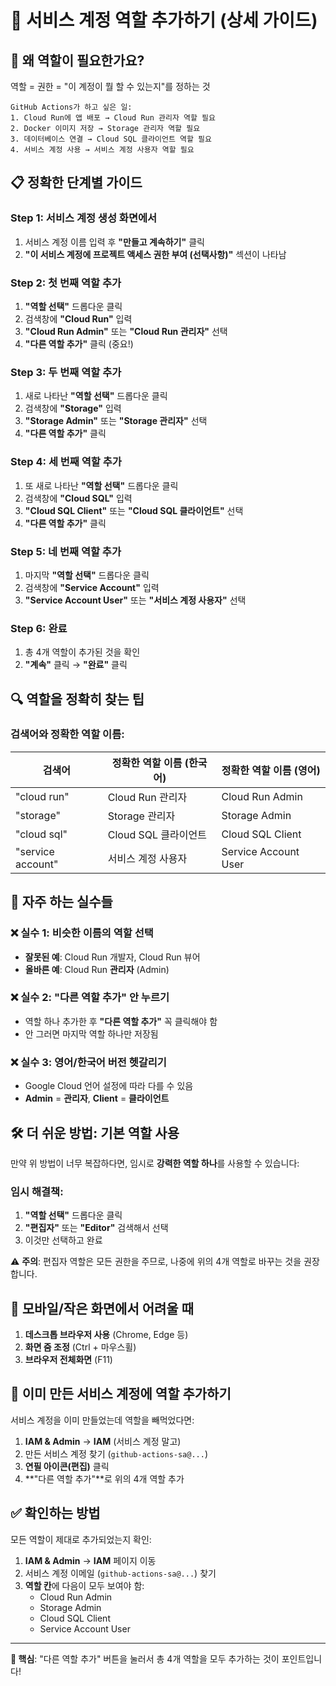 # 🔑 서비스 계정 역할 추가하기 (상세 가이드)

## 🤔 왜 역할이 필요한가요?

역할 = 권한 = "이 계정이 뭘 할 수 있는지"를 정하는 것

```
GitHub Actions가 하고 싶은 일:
1. Cloud Run에 앱 배포 → Cloud Run 관리자 역할 필요
2. Docker 이미지 저장 → Storage 관리자 역할 필요  
3. 데이터베이스 연결 → Cloud SQL 클라이언트 역할 필요
4. 서비스 계정 사용 → 서비스 계정 사용자 역할 필요
```

## 📋 정확한 단계별 가이드

### Step 1: 서비스 계정 생성 화면에서
1. 서비스 계정 이름 입력 후 **"만들고 계속하기"** 클릭
2. **"이 서비스 계정에 프로젝트 액세스 권한 부여 (선택사항)"** 섹션이 나타남

### Step 2: 첫 번째 역할 추가
1. **"역할 선택"** 드롭다운 클릭
2. 검색창에 **"Cloud Run"** 입력
3. **"Cloud Run Admin"** 또는 **"Cloud Run 관리자"** 선택
4. **"다른 역할 추가"** 클릭 (중요!)

### Step 3: 두 번째 역할 추가  
1. 새로 나타난 **"역할 선택"** 드롭다운 클릭
2. 검색창에 **"Storage"** 입력
3. **"Storage Admin"** 또는 **"Storage 관리자"** 선택
4. **"다른 역할 추가"** 클릭

### Step 4: 세 번째 역할 추가
1. 또 새로 나타난 **"역할 선택"** 드롭다운 클릭
2. 검색창에 **"Cloud SQL"** 입력
3. **"Cloud SQL Client"** 또는 **"Cloud SQL 클라이언트"** 선택
4. **"다른 역할 추가"** 클릭

### Step 5: 네 번째 역할 추가
1. 마지막 **"역할 선택"** 드롭다운 클릭
2. 검색창에 **"Service Account"** 입력
3. **"Service Account User"** 또는 **"서비스 계정 사용자"** 선택

### Step 6: 완료
1. 총 4개 역할이 추가된 것을 확인
2. **"계속"** 클릭 → **"완료"** 클릭

## 🔍 역할을 정확히 찾는 팁

### 검색어와 정확한 역할 이름:

| 검색어 | 정확한 역할 이름 (한국어) | 정확한 역할 이름 (영어) |
|--------|------------------------|----------------------|
| "cloud run" | Cloud Run 관리자 | Cloud Run Admin |
| "storage" | Storage 관리자 | Storage Admin |
| "cloud sql" | Cloud SQL 클라이언트 | Cloud SQL Client |
| "service account" | 서비스 계정 사용자 | Service Account User |

## 🚨 자주 하는 실수들

### ❌ 실수 1: 비슷한 이름의 역할 선택
- **잘못된 예**: Cloud Run 개발자, Cloud Run 뷰어
- **올바른 예**: Cloud Run **관리자** (Admin)

### ❌ 실수 2: "다른 역할 추가" 안 누르기
- 역할 하나 추가한 후 **"다른 역할 추가"** 꼭 클릭해야 함
- 안 그러면 마지막 역할 하나만 저장됨

### ❌ 실수 3: 영어/한국어 버전 헷갈리기  
- Google Cloud 언어 설정에 따라 다를 수 있음
- **Admin** = **관리자**, **Client** = **클라이언트**

## 🛠️ 더 쉬운 방법: 기본 역할 사용

만약 위 방법이 너무 복잡하다면, 임시로 **강력한 역할 하나**를 사용할 수 있습니다:

### 임시 해결책:
1. **"역할 선택"** 드롭다운 클릭
2. **"편집자"** 또는 **"Editor"** 검색해서 선택
3. 이것만 선택하고 완료

⚠️ **주의**: 편집자 역할은 모든 권한을 주므로, 나중에 위의 4개 역할로 바꾸는 것을 권장합니다.

## 📱 모바일/작은 화면에서 어려울 때

1. **데스크톱 브라우저 사용** (Chrome, Edge 등)
2. **화면 줌 조정** (Ctrl + 마우스휠)
3. **브라우저 전체화면** (F11)

## 🔄 이미 만든 서비스 계정에 역할 추가하기

서비스 계정을 이미 만들었는데 역할을 빼먹었다면:

1. **IAM & Admin** → **IAM** (서비스 계정 말고)
2. 만든 서비스 계정 찾기 (`github-actions-sa@...`)
3. **연필 아이콘(편집)** 클릭
4. **"다른 역할 추가"**로 위의 4개 역할 추가

## ✅ 확인하는 방법

모든 역할이 제대로 추가되었는지 확인:

1. **IAM & Admin** → **IAM** 페이지 이동
2. 서비스 계정 이메일 (`github-actions-sa@...`) 찾기
3. **역할 칸**에 다음이 모두 보여야 함:
   - Cloud Run Admin
   - Storage Admin  
   - Cloud SQL Client
   - Service Account User

---

**🎯 핵심**: "다른 역할 추가" 버튼을 눌러서 총 4개 역할을 모두 추가하는 것이 포인트입니다!